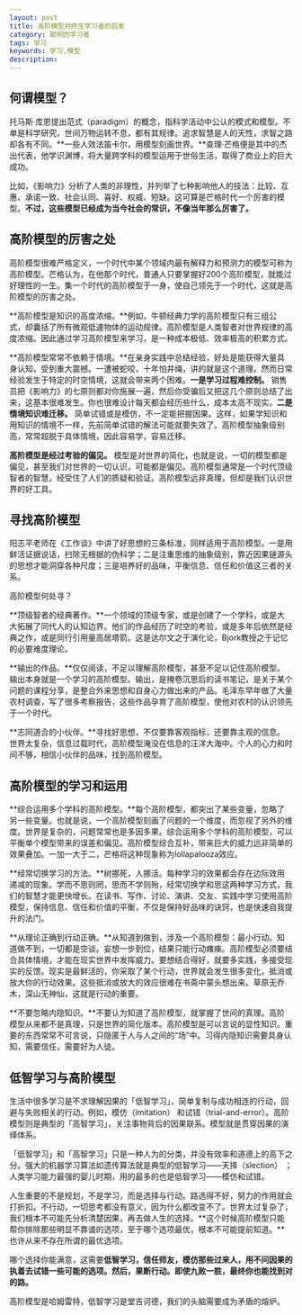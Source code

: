```yaml
---
layout: post
title: 高阶模型对终生学习者的启发
category: 聪明的学习者
tags: 学习
keywords: 学习,模型
description: 
---
```



## 何谓模型？ ##

托马斯·库恩提出范式（paradigm）的概念，指科学活动中公认的模式和模型。不单是科学研究，世间万物运转不息，都有其规律。追求智慧是人的天性，求智之路却各有不同。**一些人效法笛卡尔，用模型刻画世界。**查理·芒格便是其中的杰出代表，他学识渊博，将大量跨学科的模型运用于世俗生活，取得了商业上的巨大成功。

比如，《影响力》分析了人类的非理性，并列举了七种影响他人的技法：比较、互惠、承诺一致、社会认同、喜好、权威、短缺。这可算是芒格时代一个厉害的模型。**不过，这些模型已经成为当今社会的常识，不像当年那么厉害了。**

## 高阶模型的厉害之处 ##

高阶模型很难严格定义，一个时代中某个领域内最有解释力和预测力的模型可称为高阶模型。芒格认为，在他那个时代，普通人只要掌握好200个高阶模型，就能过好理性的一生。集一个时代的高阶模型于一身，使自己领先于一个时代，这就是高阶模型的厉害之处。

**高阶模型是知识的高度浓缩。**例如，牛顿经典力学的高阶模型只有三组公式，却囊括了所有微观低速物体的运动规律。高阶模型是人类智者对世界规律的高度浓缩。因此通过学习高阶模型来学习，是一种成本极低、效率极高的积累方式。

**高阶模型常常不依赖于情境。**在亲身实践中总结经验，好处是能获得大量具身认知，受到重大震撼。一遭被蛇咬，十年怕井绳，讲的就是这个道理。然而日常经验发生于特定的时空情境，这就会带来两个困难。**一是学习过程难控制。** 销售员把《影响力》的七原则都对你施展一遍，然后你受骗后又把这几个原则总结了出来，这基本很难发生。你也很难设计每天都会经历些什么，成本太高不现实。**二是情境知识难迁移。** 简单试错或是模仿，不一定能把握因果。这样，如果学知识和用知识的情境不一样，先前简单试错的解法可能就要失效了。高阶模型抽象级别高，常常超脱于具体情境，因此容易学，容易迁移。

**高阶模型是经过考验的偏见。** 模型是对世界的简化，也就是说，一切的模型都是偏见，甚至我们对世界的一切认识，可能都是偏见。高阶模型通常是一个时代顶级智者的智慧，经受住了人们的质疑和验证。高阶模型远非真理，但却是我们认识世界的好工具。

## 寻找高阶模型 ##

阳志平老师在《工作谈》中讲了好思想的三条标准，同样适用于高阶模型。一是用鲜活证据说话，扫除无根据的伪科学；二是注重思维的抽象级别，靠近因果链源头的思想才能洞穿各种尺度；三是培养好的品味，平衡信息、信任和价值这三者的关系。

高阶模型何处寻？

**顶级智者的经典著作。**一个领域的顶级专家，或是创建了一个学科，或是大大拓展了同代人的认知边界。他们的作品经历了时空的考验，或是多年后依然是经典之作，或是同行引用量高居塔箭。这是达尔文之于演化论，Bjork教授之于记忆的必要难度理论。

**输出的作品。**仅仅阅读，不足以理解高阶模型，甚至不足以记住高阶模型。输出本身就是一个学习的高阶模型。输出，是掩卷沉思后的读书笔记，是关于某个问题的课程分享，是整合外来思想和自身心力做出来的产品。毛泽东早年做了大量农村调查，写了很多考察报告，这些作品孕育了高阶模型，使他对农村的认识领先于一个时代。

**志同道合的小伙伴。**寻找好思想，不仅要靠客观指标，还要靠主观的信息。世界太复杂，信息过载时代，高阶模型淹没在信息的汪洋大海中。个人的心力和时间不够，相信小伙伴的品味，找到高阶模型。

## 高阶模型的学习和运用 ##

**综合运用多个学科的高阶模型。**每个高阶模型，都突出了某些变量，忽略了另一些变量。也就是说，一个高阶模型刻画了问题的一个维度，而忽视了另外的维度。世界是复杂的，问题常常也是多因多果。综合运用多个学科的高阶模型，可以平衡单个模型带来的误差和偏见。高阶模型综合互补，带来巨大的威力远非简单的效果叠加。一加一大于二，芒格将这种现象称为lollapalooza效应。

**经常切换学习的方法。**树挪死，人挪活。每种学习的效果都会存在边际效用递减的现象。学而不思则罔，思而不学则殆，经常切换学和思这两种学习方式，我们的智慧才能更快增长。在读书、写作、讨论、演讲、交友、实践中学习使用高阶模型，保持信息、信任和价值的平衡，不仅是保持好品味的诀窍，也是快速自我提升的法门。

**从理论正确到行动正确。**从知道到做到，涉及一个高阶模型：最小行动。知道做不到，一切都是空谈。妄想一步到位，结果只能行动瘫痪。高阶模型必须要结合具体情境，才能在现实世界中发挥威力。要想结合得好，就要多实践，多接受现实的反馈。现实是最鲜活的，你采取了某个行动，世界就会发生很多变化，抵消或放大你的行动效果。这些抵消或放大的效应很难在书斋中蒙头想出来。草原无乔木，深山无神仙，这就是行动的重要。

**不要忽略内隐知识。**不要认为知道了高阶模型，就掌握了世间的真理。高阶模型从来都不是真理，只是世界的简化版本。高阶模型是可以言说的显性知识。重要的东西常常不可言说，只隐匿于人与人之间的“场”中。习得内隐知识需要具身认知，需要信任，需要好为人徒。

## 低智学习与高阶模型 ##

生活中很多学习是不求理解因果的「低智学习」，简单复制与成功相连的行动，回避与失败相关的行动。例如，模仿（imitation） 和试错（trial-and-error）。高阶模型则是典型的「高智学习」，关注事物背后的因果联系。模型就是贯穿因果的演绎体系。

「低智学习」和「高智学习」只是一种人为的分类，并没有效率和道德上的高下之分。强大的机器学习算法如遗传算法就是典型的低智学习——天择（slection） ；人类学习能力最强的婴儿时期，用的最多的也是低智学习——模仿和试错。


人生重要的不是规划，不是学习，而是选择与行动。路选得不好，努力的作用就会打折扣。不行动，一切思考都没有意义，因为什么都改变不了。世界太过复杂了，我们根本不可能先分析清楚因果，再去做人生的选择。**这个时候高阶模型只能帮你排除那些明显不靠谱的选项，至于哪个选项最优，根本不可能提前知道。**也许从来不存在所谓的最优选项。

哪个选择你能满意，这需要**低智学习，信任师友，模仿那些过来人，用不问因果的执着去试错一些可能的选项。然后，果断行动。即使九败一胜，最终你也能找到对的路。**

高阶模型是哈姆雷特，低智学习是堂吉诃德，我们的头脑需要成为矛盾的熔炉。









